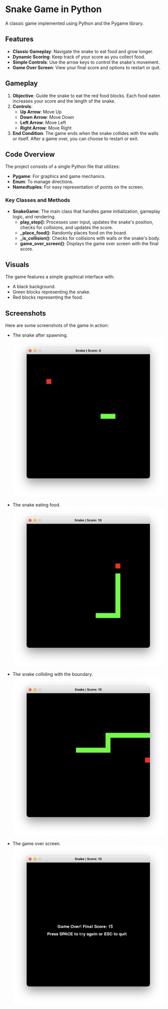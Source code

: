 # Snake Game in Python

A classic game implemented using Python and the Pygame library.

## Features

- **Classic Gameplay**: Navigate the snake to eat food and grow longer.
- **Dynamic Scoring**: Keep track of your score as you collect food.
- **Simple Controls**: Use the arrow keys to control the snake's movement.
- **Game Over Screen**: View your final score and options to restart or quit.

## Gameplay

1. **Objective**: Guide the snake to eat the red food blocks. Each food eaten increases your score and the length of the snake.
2. **Controls**:
   - **Up Arrow**: Move Up
   - **Down Arrow**: Move Down
   - **Left Arrow**: Move Left
   - **Right Arrow**: Move Right
3. **End Condition**: The game ends when the snake collides with the walls or itself. After a game over, you can choose to restart or exit.

## Code Overview

The project consists of a single Python file that utilizes:
- **Pygame**: For graphics and game mechanics.
- **Enum**: To manage directions.
- **Namedtuples**: For easy representation of points on the screen.

### Key Classes and Methods

- **SnakeGame**: The main class that handles game initialization, gameplay logic, and rendering.
  - **play_step()**: Processes user input, updates the snake's position, checks for collisions, and updates the score.
  - **_place_food()**: Randomly places food on the board.
  - **_is_collision()**: Checks for collisions with walls or the snake's body.
  - **game_over_screen()**: Displays the game over screen with the final score.

## Visuals

The game features a simple graphical interface with:
- A black background.
- Green blocks representing the snake.
- Red blocks representing the food.

## Screenshots

Here are some screenshots of the game in action:

- The snake after spawning.
![game-start](screenshots/1-game-start.png)

- The snake eating food.
![eating-food](screenshots/2-eating-food.png)

- The snake colliding with the boundary.
![boundary-collision](screenshots/3-boundary-collision.png)

- The game over screen.
![game-over](screenshots/4-game-over.png)